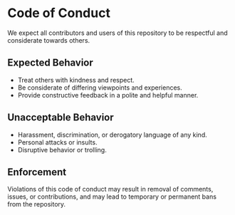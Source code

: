 # Code of Conduct

We expect all contributors and users of this repository to be respectful and considerate towards others.

## Expected Behavior

- Treat others with kindness and respect.
- Be considerate of differing viewpoints and experiences.
- Provide constructive feedback in a polite and helpful manner.

## Unacceptable Behavior

- Harassment, discrimination, or derogatory language of any kind.
- Personal attacks or insults.
- Disruptive behavior or trolling.

## Enforcement

Violations of this code of conduct may result in removal of comments, issues, or contributions, and may lead to temporary or permanent bans from the repository.
